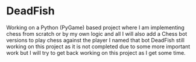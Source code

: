 # DeadFish

Working on a Python (PyGame) based project where I am implementing chess from scratch or by my own logic and all I will also add a Chess bot versions to play chess against the player I named that bot DeadFish still working on this project as it is not completed due to some more important work but I will try to get back working on this project as I get some time.